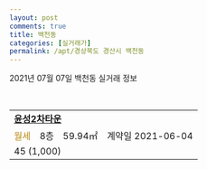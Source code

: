 ```yaml
---
layout: post
comments: true
title: 백천동
categories: [실거래가]
permalink: /apt/경상북도 경산시 백천동
---
```


2021년 07월 07일 백천동 실거래 정보

<script type="text/javascript">
  google.charts.load('current', {'packages':['corechart']});
  google.charts.setOnLoadCallback(drawChart);

  function drawChart() {
    var data = google.visualization.arrayToDataTable([['거래일', '매매', '전월세', '전매'], ['20-07', 28, 21, 0], ['20-08', 28, 18, 0], ['20-09', 24, 19, 0], ['20-10', 30, 24, 0], ['20-11', 30, 12, 0], ['20-12', 41, 10, 0], ['21-01', 27, 12, 0], ['21-02', 34, 18, 0], ['21-03', 40, 15, 0], ['21-04', 45, 15, 0], ['21-05', 39, 14, 0], ['21-06', 14, 4, 0]]);

    var options = {
      title: '최근 유형별 거래량 추이',
      legend: { position: 'bottom' }
    };

    var chart = new google.visualization.LineChart(document.getElementById('columnchart_material'));
    chart.draw(data, (options));
  }
</script>

<div id="columnchart_material" style="width: 95%; margin-left: -35px; display: block"></div>
<br>
<table>
  <tr>
    <td colspan="4" style="font-weight: bold;"><a href="https://search.naver.com/search.naver?query=백천동 윤성2차타운">윤성2차타운</a></td>
  </tr>
    
  <tr>
    <td><a style="color: darkgoldenrod">월세</a></td>
    <td>8층</td>
    <td>59.94㎡</td>
    <td>계약일 2021-06-04</td>
  </tr>
  <tr>
    <td colspan="4">45 (1,000)</td>
  </tr>
    
</table>
    